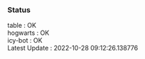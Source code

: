 ### Status


table : OK  
hogwarts : OK  
icy-bot : OK  
Latest Update : 2022-10-28 09:12:26.138776
